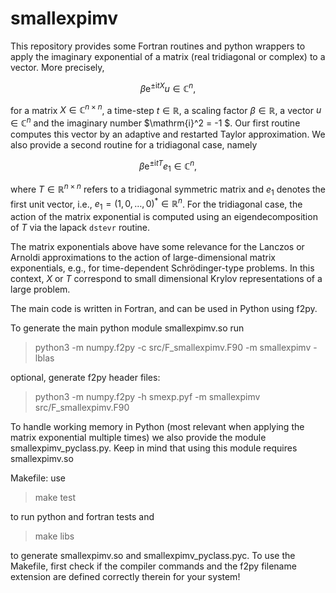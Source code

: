 # smallexpimv
This repository provides some Fortran routines and python wrappers to apply the imaginary exponential of a matrix (real tridiagonal or complex) to a vector. More precisely,

$$
\beta\mathrm{e}^{\pm\mathrm{i} t X} u \in\mathbb{C}^n,
$$

for a matrix $X\in\mathbb{C}^{n\times n}$, a time-step $t\in\mathbb{R}$, a scaling factor $\beta\in\mathbb{R}$, a vector $u\in\mathbb{C}^n$ and the imaginary number $\mathrm{i}^2 = -1 $. Our first routine computes this vector by an adaptive and restarted Taylor approximation. We also provide a second routine for a tridiagonal case, namely

$$
\beta\mathrm{e}^{\pm\mathrm{i} t T} e_1 \in\mathbb{C}^n,
$$

where $T\in\mathbb{R}^{n\times n}$ refers to a tridiagonal symmetric matrix and $e_1$ denotes the first unit vector, i.e., $e_1 = (1,0,\ldots,0)^\ast \in\mathbb{R}^{n}$. For the tridiagonal case, the action of the matrix exponential is computed using an eigendecomposition of $T$ via the lapack $\texttt{dstevr}$ routine.

The matrix exponentials above have some relevance for the Lanczos or Arnoldi approximations to the action of large-dimensional matrix exponentials, e.g., for time-dependent Schrödinger-type problems. In this context, $X$ or $T$ correspond to small dimensional Krylov representations of a large problem.

The main code is written in Fortran, and can be used in Python using f2py.

To generate the main python module smallexpimv.so run
> python3 -m numpy.f2py -c src/F_smallexpimv.F90 -m smallexpimv -lblas

optional, generate f2py header files:
> python3 -m numpy.f2py -h smexp.pyf -m smallexpimv src/F_smallexpimv.F90

To handle working memory in Python (most relevant when applying the matrix exponential multiple times)
we also provide the module smallexpimv_pyclass.py. Keep in mind that using this module requires smallexpimv.so

Makefile: use
> make test

to run python and fortran tests and
> make libs

to generate smallexpimv.so and smallexpimv_pyclass.pyc. To use the Makefile, first check if the compiler commands and the f2py filename extension are defined correctly therein for your system!
